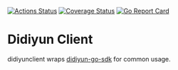 [![Actions Status](https://github.com/supremind/didiyun-client/workflows/examples/badge.svg)](https://github.com/supremind/didiyun-client/actions?query=workflow%3A%22examples%22)
[![Coverage Status](https://coveralls.io/repos/github/supremind/didiyun-client/badge.svg?branch=master)](https://coveralls.io/github/supremind/didiyun-client?branch=master)
[![Go Report Card](https://goreportcard.com/badge/github.com/supremind/didiyun-client)](https://goreportcard.com/report/github.com/supremind/didiyun-client) 


# Didiyun Client
didiyunclient wraps [didiyun-go-sdk](https://github.com/didiyun/didiyun-go-sdk) for common usage.
